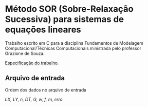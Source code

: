 # Método SOR (Sobre-Relaxação Sucessiva) para sistemas de equações lineares

Trabalho escrito em C para a disciplina Fundamentos de Modelagem Computacional/Técnicas Computacionais ministrada pelo professor Grazione de Souza.

[Especificação do trabalho](projeto_fund_mod_tec_2021.pdf).

## Arquivo de entrada

Ordem dos dados no arquivo de entrada

_LX, LY, n, DT, G, w, f, m, erro_
